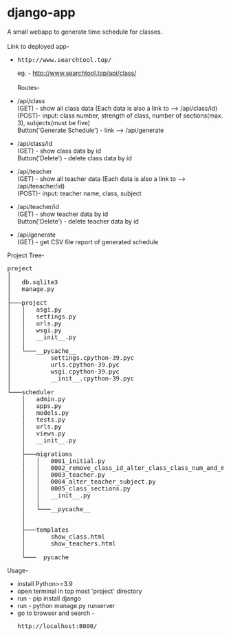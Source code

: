 # django-app
A small webapp to generate time schedule for classes. 
<br><br>
Link to deployed app-
* <pre>http://www.searchtool.top/<route></pre>     
  eg. - http://www.searchtool.top/api/class/
<br><br>
Routes- 
* /api/class  
	(GET) - show all class data (Each data is also a link to --> /api/class/id)
	(POST)- input: class number, strength of class, number of sections(max. 3), subjects(must be five)  
	Button('Generate Schedule') - link --> /api/generate  

* /api/class/id  
	(GET) - show class data by id     
	Button('Delete') - delete class data by id  

* /api/teacher  
	(GET) - show all teacher data (Each data is also a link to --> /api/teeacher/id)  
	(POST)- input: teacher name, class, subject  

* /api/teacher/id  
	(GET) - show teacher data by id  
	Button('Delete') - delete teacher data by id  

* /api/generate  
	(GET) - get CSV file report of generated schedule  



Project Tree-

<pre>project
│
│   db.sqlite3
│   manage.py
│
├───project
│   │   asgi.py
│   │   settings.py
│   │   urls.py
│   │   wsgi.py
│   │   __init__.py
│   │
│   └───__pycache__
│           settings.cpython-39.pyc
│           urls.cpython-39.pyc
│           wsgi.cpython-39.pyc
│           __init__.cpython-39.pyc
│
└───scheduler
    │   admin.py
    │   apps.py
    │   models.py
    │   tests.py
    │   urls.py
    │   views.py
    │   __init__.py
    │
    ├───migrations
    │   │   0001_initial.py
    │   │   0002_remove_class_id_alter_class_class_num_and_more.py
    │   │   0003_teacher.py
    │   │   0004_alter_teacher_subject.py
    │   │   0005_class_sections.py
    │   │   __init__.py
    │   │
    │   └───__pycache__
    │
    │
    ├───templates
    │       show_class.html
    │       show_teachers.html
    │
    └───__pycache__</pre>
    



Usage-
* install Python>=3.9  
* open terminal in top most 'project' directory  
* run - pip install django  
* run - python manage.py runserver  
* go to browser and search - <pre>http://localhost:8000/<route></pre>  


 
